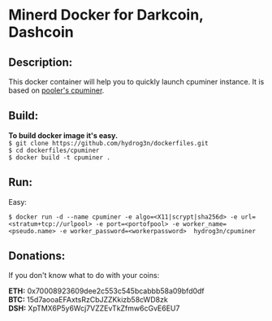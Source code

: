 # Minerd Docker for Darkcoin, Dashcoin

## Description:

This docker container will help you to quickly launch cpuminer instance.
It is based on [pooler's cpuminer](https://github.com/pooler/cpuminer). 

## Build:

**To build docker image it's easy.**  
``$ git clone https://github.com/hydrog3n/dockerfiles.git``  
``$ cd dockerfiles/cpuminer``  
``$ docker build -t cpuminer .``

## Run:
Easy:

``$ docker run -d --name cpuminer -e algo=<X11|scrypt|sha256d> -e url=<stratum+tcp://urlpool> -e port=<portofpool> -e worker_name=<pseudo.name> -e worker_password=<workerpassword>  hydrog3n/cpuminer``

## Donations:

If you don't know what to do with your coins:

**ETH:** 0x70008923609dee2c553c545bcabbb58a09bfd0df  
**BTC:** 15d7aooaEFAxtsRzCbJZZKkizb58cWD8zk  
**DSH:** XpTMX6P5y6Wcj7VZZEvTkZfmw6cGvE6EU7